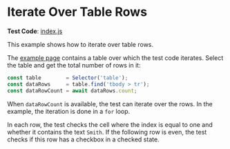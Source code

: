 # Iterate Over Table Rows

**Test Code**: [index.js](index.js)

This example shows how to iterate over table rows.

The [example page](index.html) contains a table over which the test code iterates. Select the table and get the total number of rows in it:

```js
const table        = Selector('table');
const dataRows     = table.find('tbody > tr');
const dataRowCount = await dataRows.count;
```

When `dataRowCount` is available, the test can iterate over the rows. In the example, the iteration is done in a `for` loop.

In each row, the test checks the cell where the index is equal to one and whether it contains the text `Smith`. If the following row is even, the test checks if this row has a checkbox in a checked state.
